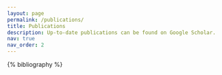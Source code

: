 ```yaml
---
layout: page
permalink: /publications/
title: Publications
description: Up-to-date publications can be found on Google Scholar.
nav: true
nav_order: 2
---
```


<!-- _pages/publications.md -->
<div class="publications">

{% bibliography %}

</div>
